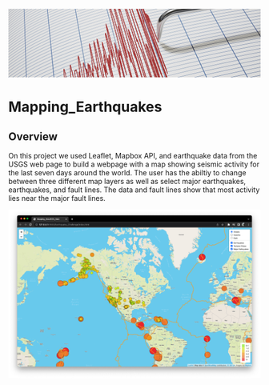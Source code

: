 ![mapping_earthquakes](/Earthquakes.png)
# Mapping_Earthquakes

## Overview
On this project we used Leaflet, Mapbox API, and earthquake data from the USGS web page to build a webpage with a map showing seismic activity for the last seven days around the world. The user has the abiltiy to change between three different map layers as well as select major earthquakes, earthquakes, and fault lines. The data and fault lines show that most activity lies near the major fault lines.

![mapping_earthquakes](/Earthquake_Map.png)
